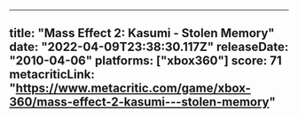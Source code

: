 
---
title: "Mass Effect 2: Kasumi - Stolen Memory"
date: "2022-04-09T23:38:30.117Z"
releaseDate: "2010-04-06"
platforms: ["xbox360"]
score: 71
metacriticLink: "https://www.metacritic.com/game/xbox-360/mass-effect-2-kasumi---stolen-memory"
---
